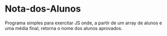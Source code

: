 # Nota-dos-Alunos
Programa simples para exercitar JS onde, a partir de um array de alunos e uma média final, retorna o nome dos alunos aprovados.

